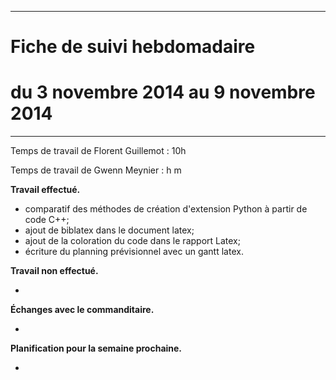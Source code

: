 *****
# Fiche de suivi hebdomadaire
# du 3 novembre 2014 au 9 novembre 2014
*****

Temps de travail de Florent Guillemot : 10h

Temps de travail de Gwenn Meynier : h m

__Travail effectué.__

* comparatif des méthodes de création d'extension Python à partir de code C++;
* ajout de biblatex dans le document latex;
* ajout de la coloration du code dans le rapport Latex;
* écriture du planning prévisionnel avec un gantt latex.

__Travail non effectué.__

* 

__Échanges avec le commanditaire.__

* 

__Planification pour la semaine prochaine.__

* 
